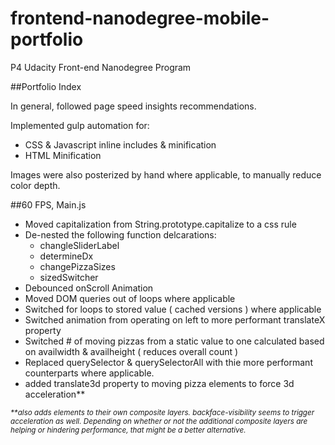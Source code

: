 # frontend-nanodegree-mobile-portfolio
P4 Udacity Front-end Nanodegree Program

##Portfolio Index

In general, followed page speed insights recommendations.

Implemented gulp automation for:

- CSS & Javascript inline includes & minification
- HTML Minification

Images were also posterized by hand where applicable, to manually reduce color depth.

##60 FPS, Main.js

- Moved capitalization from String.prototype.capitalize to a css rule
- De-nested the following function delcarations:
    * changleSliderLabel
    * determineDx
    * changePizzaSizes
    * sizedSwitcher
- Debounced onScroll Animation
- Moved DOM queries out of loops where applicable
- Switched for loops to stored value ( cached versions ) where applicable
- Switched animation from operating on left to more performant translateX property
- Switched # of moving pizzas from a static value to one calculated based on availwidth & availheight ( reduces overall count )
- Replaced querySelector & querySelectorAll with thie more performant counterparts where applicable.
- added translate3d property to moving pizza elements to force 3d acceleration**

*<sub>\*\*also adds elements to their own composite layers. backface-visibility seems to trigger acceleration as well. Depending on whether or not the additional composite layers are helping or hindering performance, that might be a better alternative.</sub>*
